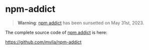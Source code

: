 # npm-addict

> **Warning**: [npm addict](https://npmaddict.com/) has been sunsetted on May 31st, 2023.

The complete source code of [npm addict](https://npmaddict.com/) is here:

https://github.com/mvila/npm-addict

